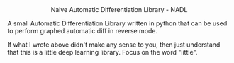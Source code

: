 <div style="text-align:center">Naive Automatic Differentiation Library - NADL</div>

A small Automatic Differentiation Library written in python that can be used to perform graphed automatic diff in reverse mode.

If what I wrote above didn't make any sense to you, then just understand that this is a little deep learning library. Focus on the word "little".